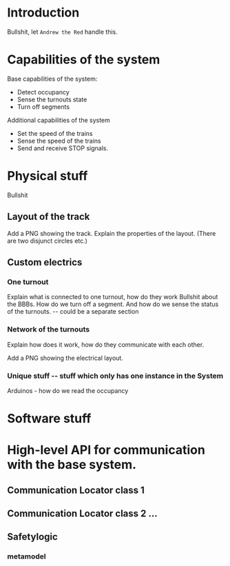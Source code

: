 # Introduction

Bullshit, let `Andrew the Red` handle this.

<!-- Use a top-down approach -->

 # Capabilities of the system

<!-- Bullshit. -->

 Base capabilities of the system:

- Detect occupancy
- Sense the turnouts state
- Turn off segments

Additional capabilities of the system <!-- (via the XpressNet component) -->

- Set the speed of the trains
- Sense the speed of the trains
- Send and receive STOP signals.

# Physical stuff

Bullshit

## Layout of the track

Add a PNG showing the track. Explain the properties of the layout. (There are two disjunct circles etc.)

## Custom electrics

### One turnout

Explain what is connected to one turnout, how do they work Bullshit about the BBBs. How do we turn off a segment. And how do we sense the status of the turnouts. -- could be a separate section

### Network of the turnouts

Explain how does it work, how do they communicate with each other.

Add a PNG showing the electrical layout.

### Unique stuff -- stuff which only has one instance in the System

Arduinos - how do we read the occupancy

# Software stuff

# High-level API for communication with the base system.
<!-- We should define what is the base system :) -->

## Communication Locator class 1

## Communication Locator class 2 ...

## Safetylogic

### metamodel

###
